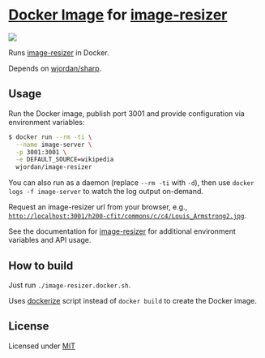 # [Docker Image](https://registry.hub.docker.com/u/wjordan/image-resizer/) for [image-resizer](https://github.com/wjordan/image-resizer)
[![](https://badge.imagelayers.io/wjordan/image-resizer:latest.svg)](https://imagelayers.io/?images=wjordan/image-resizer:latest 'wjordan/image-resizer:latest')

Runs [image-resizer](https://github.com/wjordan/image-resizer) in Docker.

Depends on [wjordan/sharp](https://github.com/wjordan/docker-sharp).

## Usage

Run the Docker image, publish port 3001 and provide configuration via environment variables:

```bash
$ docker run --rm -ti \
  --name image-server \
  -p 3001:3001 \
  -e DEFAULT_SOURCE=wikipedia
  wjordan/image-resizer
```

You can also run as a daemon (replace `--rm -ti` with `-d`), then use `docker logs -f image-server` to watch the log output on-demand.

Request an image-resizer url from your browser, e.g., [`http://localhost:3001/h200-cfit/commons/c/c4/Louis_Armstrong2.jpg`](http://localhost:3001/h200-cfit/commons/c/c4/Louis_Armstrong2.jpg).

See the documentation for [image-resizer](https://github.com/wjordan/image-resizer) for additional environment variables and API usage.

## How to build

Just run `./image-resizer.docker.sh`.

Uses [dockerize](https://github.com/docker/docker/issues/14080#issuecomment-132841442) script instead of `docker build` to create the Docker image.

## License

Licensed under [MIT](http://opensource.org/licenses/mit-license.html)
